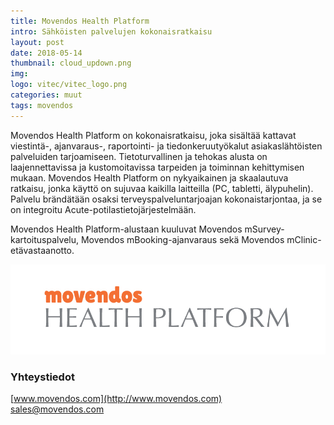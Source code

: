 ```yaml
---
title: Movendos Health Platform
intro: Sähköisten palvelujen kokonaisratkaisu
layout: post
date: 2018-05-14
thumbnail: cloud_updown.png
img: 
logo: vitec/vitec_logo.png
categories: muut
tags: movendos
---
```


Movendos Health Platform on kokonaisratkaisu, joka sisältää kattavat viestintä-, ajanvaraus-, raportointi- ja tiedonkeruutyökalut asiakaslähtöisten palveluiden tarjoamiseen. Tietoturvallinen ja tehokas alusta on laajennettavissa ja kustomoitavissa tarpeiden ja toiminnan kehittymisen mukaan. Movendos Health Platform on nykyaikainen ja skaalautuva ratkaisu, jonka käyttö on sujuvaa kaikilla laitteilla (PC, tabletti, älypuhelin). Palvelu brändätään osaksi terveyspalveluntarjoajan kokonaistarjontaa, ja se on integroitu Acute-potilastietojärjestelmään.

Movendos Health Platform-alustaan kuuluvat Movendos mSurvey-kartoituspalvelu, Movendos mBooking-ajanvaraus sekä Movendos mClinic-etävastaanotto.

![mSurvey image](/portfolio/movendos/Movendos_HealthPlatform_logo_Classico.jpg)

### Yhteystiedot

[www.movendos.com](http://www.movendos.com)  
[sales@movendos.com](mailto://sales@movendos.com)

<a href="https://www.linkedin.com/company/movendos"><i class="fa fa-linkedin"></i></a> 
<a href="https://twitter.com/movendos"><i class="fa fa-twitter"></i></a>  

